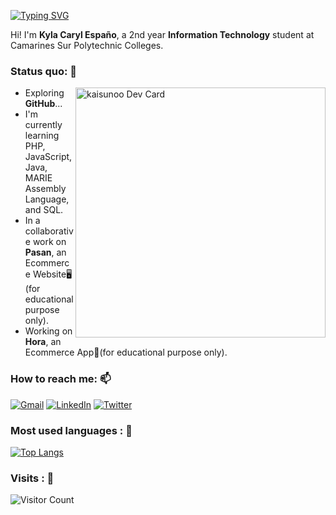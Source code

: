 <!--
**Kaisunoo** is a ✨ _special_ ✨ repository because its `README.md` (this file) appears on your GitHub profile.

- 🔭 I’m currently working on ...
- 🌱 I’m currently learning ...
- 👯 I’m looking to collaborate on ...
- 🤔 I’m looking for help with ...
- 💬 Ask me about ...
- 📫 How to reach me: ...

-->

[![Typing SVG](https://readme-typing-svg.herokuapp.com?font=courier+prime&size=24&duration=7000&pause=1000&center=true&color=86DC3D&background=2B2D3D00&width=435&lines=Learner+of+a+Trade;Open+Source+Explorer;Information+Technology;Student;EXO-L)](https://git.io/typing-svg)

Hi! I'm **Kyla Caryl Españo**, a 2nd year **Information Technology** student at Camarines Sur Polytechnic Colleges.<br>

### Status quo: 💭

<div align="left">
<a href="https://app.daily.dev/Kaisunoo">
  <img width="400" align="right" src="https://github.com/kaisunoo/kaisunoo/blob/main/devcard.svg" alt="kaisunoo Dev Card"/>  
</a>
</div>

- Exploring <strong>GitHub</strong>...
- I'm currently learning PHP, JavaScript, Java, MARIE Assembly Language, and SQL.
- In a collaborative work on <strong>Pasan</strong>, an Ecommerce Website🖥️(for educational purpose only).
- Working on <strong>Hora</strong>, an Ecommerce App📱(for educational purpose only).

### How to reach me: 📫
<a href="mailto: ky.espano@gmail.com"> <img alt="Gmail" src="https://img.shields.io/badge/Gmail-D14836?style=for-the-badge&logo=gmail&logoColor=white"></a>
<a href="https://www.linkedin.com/mwlite/in/kyla-caryl-espa%C3%B1o-289619238"> <img alt="LinkedIn" src="https://img.shields.io/badge/LinkedIn-%230077B5.svg?style=for-the-badge&logo=linkedin&logoColor=white"></a>
<a href="https://twitter.com/kaisuno_o?t=dijNMqA022bK5rqKDUDXXw&s=09"> <img alt="Twitter" src="https://img.shields.io/badge/Twitter-%231DA1F2.svg?style=for-the-badge&logo=twitter&logoColor=white"></a>

### Most used languages : 🚧
[![Top Langs](https://github-readme-stats.vercel.app/api/top-langs/?username=kaisunoo&langs_count=4&theme=dracula&color=B994E6&bg_color=2B2D3D&layout=compact)](https://github.com/anuraghazra/github-readme-stats)

### Visits : 🚪
![Visitor Count](https://profile-counter.glitch.me/{er-roarr}/count.svg)
